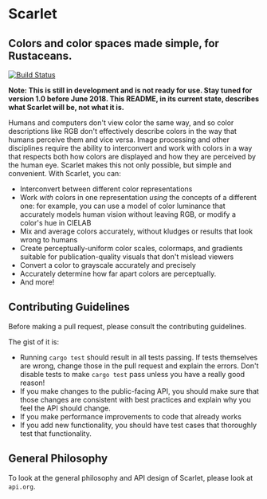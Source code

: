 # Scarlet
## Colors and color spaces made simple, for Rustaceans.

[![Build Status](https://travis-ci.org/nicholas-miklaucic/scarlet.svg?branch=master)](https://travis-ci.org/nicholas-miklaucic/scarlet)

**Note: This is still in development and is not ready for use. Stay tuned for version 1.0 before
June 2018. This README, in its current state, describes what Scarlet will be, not what it is.**

Humans and computers don't view color the same way, and so color descriptions like RGB don't
effectively describe colors in the way that humans perceive them and vice versa. Image processing
and other disciplines require the ability to interconvert and work with colors in a way that
respects both how colors are displayed and how they are perceived by the human eye. Scarlet makes
this not only possible, but simple and convenient. With Scarlet, you can:
 * Interconvert between different color representations
 * Work *with* colors in one representation *using* the concepts of a different one: for example,
   you can use a model of color luminance that accurately models human vision without leaving RGB,
   or modify a color's hue in CIELAB
 * Mix and average colors accurately, without kludges or results that look wrong to humans
 * Create perceptually-uniform color scales, colormaps, and gradients suitable for publication-quality visuals that don't
   mislead viewers
 * Convert a color to grayscale accurately and precisely
 * Accurately determine how far apart colors are perceptually.
 * And more!
 
## Contributing Guidelines
Before making a pull request, please consult the contributing guidelines.

The gist of it is:
 * Running `cargo test` should result in all tests passing. If tests themselves are wrong, change
   those in the pull request and explain the errors. Don't disable tests to make `cargo test` pass
   unless you have a really good reason!
 * If you make changes to the public-facing API, you should make sure that those changes are
   consistent with best practices and explain why you feel the API should change.
 * If you make performance improvements to code that already works
 * If you add new functionality, you should have test cases that thoroughly test that
   functionality.

## General Philosophy
To look at the general philosophy and API design of Scarlet, please look at `api.org`.
